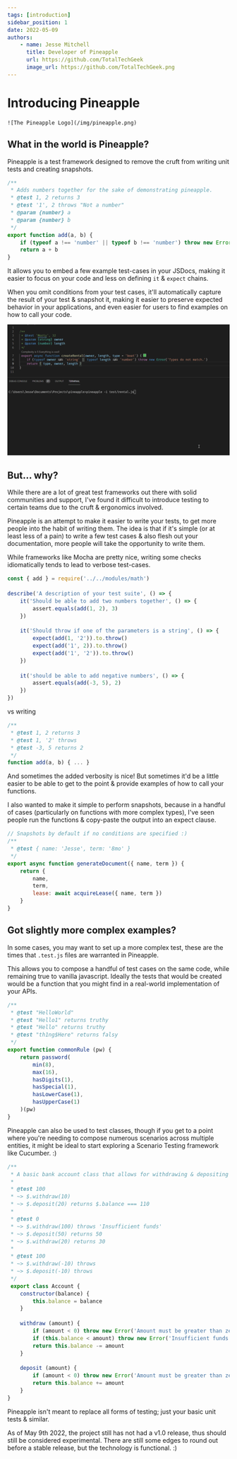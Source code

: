 ```yaml
---
tags: [introduction]
sidebar_position: 1
date: 2022-05-09
authors: 
    - name: Jesse Mitchell
      title: Developer of Pineapple
      url: https://github.com/TotalTechGeek
      image_url: https://github.com/TotalTechGeek.png
---
```


# Introducing Pineapple


    ![The Pineapple Logo](/img/pineapple.png)

## What in the world is Pineapple?

Pineapple is a test framework designed to remove the cruft from writing unit tests and creating snapshots.

```js
/**
 * Adds numbers together for the sake of demonstrating pineapple.
 * @test 1, 2 returns 3
 * @test '1', 2 throws "Not a number"
 * @param {number} a 
 * @param {number} b
 */
export function add(a, b) {
    if (typeof a !== 'number' || typeof b !== 'number') throw new Error('Not a number')
    return a + b
}
```

It allows you to embed a few example test-cases in your JSDocs, making it easier to focus on your code and less on defining `it` & `expect` chains. 

When you omit conditions from your test cases, it'll automatically capture the result of your test & snapshot it, making it easier to preserve expected behavior in your applications, and even easier for users to find examples on how to call your code.

![An example of the snapshot functionality where the code is modified and the snapshot fails due to a renamed attribute](/img/snapshot.gif)

## But... why?

While there are a lot of great test frameworks out there with solid communities and support, I've found it difficult to introduce testing to certain teams due to the cruft & ergonomics involved.

Pineapple is an attempt to make it easier to write your tests, to get more people into the habit of writing them. The idea is that if it's simple (or at least less of a pain) to write a few test cases & also flesh out your documentation, more people will take the opportunity to write them.


While frameworks like Mocha are pretty nice, writing some checks idiomatically tends to lead to verbose test-cases. 

```js
const { add } = require('../../modules/math')

describe('A description of your test suite', () => {
    it('Should be able to add two numbers together', () => {
        assert.equals(add(1, 2), 3)
    })

    it('Should throw if one of the parameters is a string', () => {
        expect(add(1, '2')).to.throw()
        expect(add('1', 2)).to.throw()
        expect(add('1', '2')).to.throw()
    })

    it('should be able to add negative numbers', () => {
        assert.equals(add(-3, 5), 2)
    })
})
```

vs writing
```js
/**
 * @test 1, 2 returns 3
 * @test 1, '2' throws
 * @test -3, 5 returns 2
 */
function add(a, b) { ... }
```

And sometimes the added verbosity is nice! But sometimes it'd be a little easier to be able to get to the point & provide examples of how to call your functions.

I also wanted to make it simple to perform snapshots, because in a handful of cases (particularly on functions with more complex types), I've seen people run the functions & copy-paste the output into an expect clause.

```js
// Snapshots by default if no conditions are specified :)
/**
 * @test { name: 'Jesse', term: '8mo' }
 */
export async function generateDocument({ name, term }) {
    return {
        name,
        term,
        lease: await acquireLease({ name, term })
    }
}
```

## Got slightly more complex examples?

In some cases, you may want to set up a more complex test, these are the times that `.test.js` files are warranted in Pineapple.

This allows you to compose a handful of test cases on the same code, while remaining true to vanilla javascript. Ideally the tests that would be created would be a function that you might find in a real-world implementation of your APIs.

```js
/**
 * @test "HelloWorld"
 * @test "Hello1" returns truthy
 * @test "Hello" returns truthy
 * @test "th1ng$Here" returns falsy
 */
export function commonRule (pw) {
    return password(
        min(8),
        max(16),
        hasDigits(1),
        hasSpecial(1),
        hasLowerCase(1),
        hasUpperCase(1)
    )(pw)
}
```



Pineapple can also be used to test classes, though if you get to a point where you're needing to compose numerous scenarios across multiple entities, it might be ideal to start exploring a Scenario Testing framework like Cucumber. :)
```js
/**
 * A basic bank account class that allows for withdrawing & depositing money.
 *
 * @test 100 
 * ~> $.withdraw(10) 
 * ~> $.deposit(20) returns $.balance === 110
 * 
 * @test 0 
 * ~> $.withdraw(100) throws 'Insufficient funds'
 * ~> $.deposit(50) returns 50
 * ~> $.withdraw(20) returns 30
 * 
 * @test 100 
 * ~> $.withdraw(-10) throws 
 * ~> $.deposit(-10) throws
 */
 export class Account {
    constructor(balance) {
        this.balance = balance
    }

    withdraw (amount) {
        if (amount < 0) throw new Error('Amount must be greater than zero')
        if (this.balance < amount) throw new Error('Insufficient funds')
        return this.balance -= amount
    }

    deposit (amount) {
        if (amount < 0) throw new Error('Amount must be greater than zero')
        return this.balance += amount
    }
}
```

Pineapple isn't meant to replace all forms of testing; just your basic unit tests & similar.

As of May 9th 2022, the project still has not had a v1.0 release, thus should still be considered experimental. There are still some edges to round out before a stable release, but the technology is functional. :)